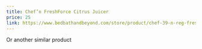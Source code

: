 ```yaml
---
title: Chef’n FreshForce Citrus Juicer
price: 25
link: https://www.bedbathandbeyond.com/store/product/chef-39-n-reg-freshforce-citrus-juicer/1040107424?categoryId=14609
---
```


Or another similar product
